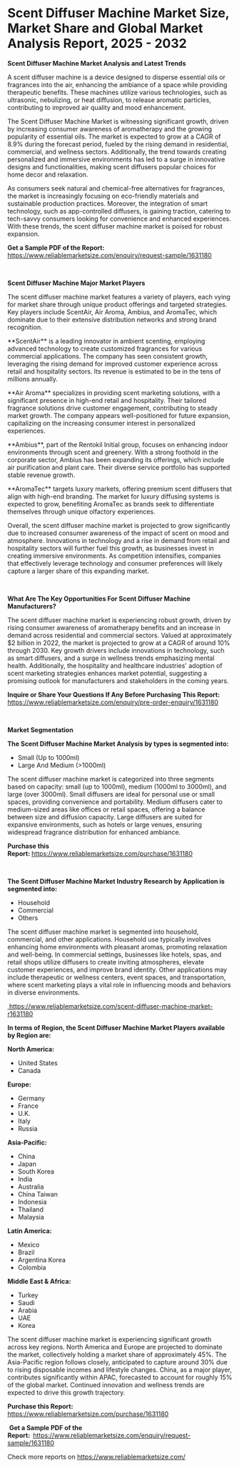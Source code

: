 <p><h1>Scent Diffuser Machine Market Size, Market Share and Global Market Analysis Report, 2025 - 2032</h1></p><p><strong>Scent Diffuser Machine Market Analysis and Latest Trends</strong></p>
<p><p>A scent diffuser machine is a device designed to disperse essential oils or fragrances into the air, enhancing the ambiance of a space while providing therapeutic benefits. These machines utilize various technologies, such as ultrasonic, nebulizing, or heat diffusion, to release aromatic particles, contributing to improved air quality and mood enhancement. </p><p>The Scent Diffuser Machine Market is witnessing significant growth, driven by increasing consumer awareness of aromatherapy and the growing popularity of essential oils. The market is expected to grow at a CAGR of 8.9% during the forecast period, fueled by the rising demand in residential, commercial, and wellness sectors. Additionally, the trend towards creating personalized and immersive environments has led to a surge in innovative designs and functionalities, making scent diffusers popular choices for home decor and relaxation.</p><p>As consumers seek natural and chemical-free alternatives for fragrances, the market is increasingly focusing on eco-friendly materials and sustainable production practices. Moreover, the integration of smart technology, such as app-controlled diffusers, is gaining traction, catering to tech-savvy consumers looking for convenience and enhanced experiences. With these trends, the scent diffuser machine market is poised for robust expansion.</p></p>
<p><strong>Get a Sample PDF of the Report:&nbsp;</strong> <a href="https://www.reliablemarketsize.com/enquiry/request-sample/1631180?utm_campaign=2334&utm_medium=2&utm_source=Github&utm_content=ia&utm_term=10042025&utm_id=scent-diffuser-machine">https://www.reliablemarketsize.com/enquiry/request-sample/1631180</a></p>
<p>&nbsp;</p>
<p><strong>Scent Diffuser Machine Major Market Players</strong></p>
<p><p>The scent diffuser machine market features a variety of players, each vying for market share through unique product offerings and targeted strategies. Key players include ScentAir, Air Aroma, Ambius, and AromaTec, which dominate due to their extensive distribution networks and strong brand recognition.</p><p>**ScentAir** is a leading innovator in ambient scenting, employing advanced technology to create customized fragrances for various commercial applications. The company has seen consistent growth, leveraging the rising demand for improved customer experience across retail and hospitality sectors. Its revenue is estimated to be in the tens of millions annually.</p><p>**Air Aroma** specializes in providing scent marketing solutions, with a significant presence in high-end retail and hospitality. Their tailored fragrance solutions drive customer engagement, contributing to steady market growth. The company appears well-positioned for future expansion, capitalizing on the increasing consumer interest in personalized experiences.</p><p>**Ambius**, part of the Rentokil Initial group, focuses on enhancing indoor environments through scent and greenery. With a strong foothold in the corporate sector, Ambius has been expanding its offerings, which include air purification and plant care. Their diverse service portfolio has supported stable revenue growth.</p><p>**AromaTec** targets luxury markets, offering premium scent diffusers that align with high-end branding. The market for luxury diffusing systems is expected to grow, benefiting AromaTec as brands seek to differentiate themselves through unique olfactory experiences.</p><p>Overall, the scent diffuser machine market is projected to grow significantly due to increased consumer awareness of the impact of scent on mood and atmosphere. Innovations in technology and a rise in demand from retail and hospitality sectors will further fuel this growth, as businesses invest in creating immersive environments. As competition intensifies, companies that effectively leverage technology and consumer preferences will likely capture a larger share of this expanding market.</p></p>
<p>&nbsp;</p>
<p><strong>What Are The Key Opportunities For Scent Diffuser Machine Manufacturers?</strong></p>
<p><p>The scent diffuser machine market is experiencing robust growth, driven by rising consumer awareness of aromatherapy benefits and an increase in demand across residential and commercial sectors. Valued at approximately $2 billion in 2022, the market is projected to grow at a CAGR of around 10% through 2030. Key growth drivers include innovations in technology, such as smart diffusers, and a surge in wellness trends emphasizing mental health. Additionally, the hospitality and healthcare industries' adoption of scent marketing strategies enhances market potential, suggesting a promising outlook for manufacturers and stakeholders in the coming years.</p></p>
<p><strong>Inquire or Share Your Questions If Any Before Purchasing This Report:</strong> <a href="https://www.reliablemarketsize.com/enquiry/pre-order-enquiry/1631180?utm_campaign=2334&utm_medium=2&utm_source=Github&utm_content=ia&utm_term=10042025&utm_id=scent-diffuser-machine">https://www.reliablemarketsize.com/enquiry/pre-order-enquiry/1631180</a></p>
<p>&nbsp;</p>
<p><strong>Market Segmentation</strong></p>
<p><strong>The Scent Diffuser Machine Market Analysis by types is segmented into:</strong></p>
<p><ul><li>Small (Up to 1000ml)</li><li>Large And Medium (>1000ml)</li></ul></p>
<p><p>The scent diffuser machine market is categorized into three segments based on capacity: small (up to 1000ml), medium (1000ml to 3000ml), and large (over 3000ml). Small diffusers are ideal for personal use or small spaces, providing convenience and portability. Medium diffusers cater to medium-sized areas like offices or retail spaces, offering a balance between size and diffusion capacity. Large diffusers are suited for expansive environments, such as hotels or large venues, ensuring widespread fragrance distribution for enhanced ambiance.</p></p>
<p><strong>Purchase this Report:&nbsp;</strong><a href="https://www.reliablemarketsize.com/purchase/1631180?utm_campaign=2334&utm_medium=2&utm_source=Github&utm_content=ia&utm_term=10042025&utm_id=scent-diffuser-machine">https://www.reliablemarketsize.com/purchase/1631180</a></p>
<p>&nbsp;</p>
<p><strong>The Scent Diffuser Machine Market Industry Research by Application is segmented into:</strong></p>
<p><ul><li>Household</li><li>Commercial</li><li>Others</li></ul></p>
<p><p>The scent diffuser machine market is segmented into household, commercial, and other applications. Household use typically involves enhancing home environments with pleasant aromas, promoting relaxation and well-being. In commercial settings, businesses like hotels, spas, and retail shops utilize diffusers to create inviting atmospheres, elevate customer experiences, and improve brand identity. Other applications may include therapeutic or wellness centers, event spaces, and transportation, where scent marketing plays a vital role in influencing moods and behaviors in diverse environments.</p></p>
<p><a href="https://www.reliablemarketsize.com/scent-diffuser-machine-market-r1631180?utm_campaign=2334&utm_medium=2&utm_source=Github&utm_content=ia&utm_term=10042025&utm_id=scent-diffuser-machine">&nbsp;https://www.reliablemarketsize.com/scent-diffuser-machine-market-r1631180</a></p>
<p><strong>In terms of Region, the Scent Diffuser Machine Market Players available by Region are:</strong></p>
<p>
    <p> <strong> North America: </strong>
        <ul>
            <li>United States</li>
            <li>Canada</li>
        </ul>
        </p> 
    <p> <strong> Europe: </strong>
        <ul>
            <li>Germany</li>
            <li>France</li>
            <li>U.K.</li>
            <li>Italy</li>
            <li>Russia</li>
        </ul>
        </p> 
    <p> <strong> Asia-Pacific: </strong>
        <ul>
            <li>China</li>
            <li>Japan</li>
            <li>South Korea</li>
            <li>India</li>
            <li>Australia</li>
            <li>China Taiwan</li>
            <li>Indonesia</li>
            <li>Thailand</li>
            <li>Malaysia</li>
        </ul>
        </p> 
    <p> <strong> Latin America: </strong>
        <ul>
            <li>Mexico</li>
            <li>Brazil</li>
            <li>Argentina Korea</li>
            <li>Colombia</li>
        </ul>
        </p> 
    <p> <strong> Middle East & Africa: </strong>
        <ul>
            <li>Turkey</li>
            <li>Saudi</li>
            <li>Arabia</li>
            <li>UAE</li>
            <li>Korea</li>
        </ul>
    </p>
    </p>
<p><p>The scent diffuser machine market is experiencing significant growth across key regions. North America and Europe are projected to dominate the market, collectively holding a market share of approximately 45%. The Asia-Pacific region follows closely, anticipated to capture around 30% due to rising disposable incomes and lifestyle changes. China, as a major player, contributes significantly within APAC, forecasted to account for roughly 15% of the global market. Continued innovation and wellness trends are expected to drive this growth trajectory.</p></p>
<p><strong>Purchase this Report: </strong><a href="https://www.reliablemarketsize.com/purchase/1631180?utm_campaign=2334&utm_medium=2&utm_source=Github&utm_content=ia&utm_term=10042025&utm_id=scent-diffuser-machine">https://www.reliablemarketsize.com/purchase/1631180</a></p>
<p>&nbsp;<strong>Get a Sample PDF of the Report:&nbsp;&nbsp;</strong><a href="https://www.reliablemarketsize.com/enquiry/request-sample/1631180?utm_campaign=2334&utm_medium=2&utm_source=Github&utm_content=ia&utm_term=10042025&utm_id=scent-diffuser-machine">https://www.reliablemarketsize.com/enquiry/request-sample/1631180</a></p>
<p><strong></strong></p>
<p>Check more reports on <a href="https://www.reliablemarketsize.com/?utm_campaign=2334&utm_medium=2&utm_source=Github&utm_content=ia&utm_term=10042025&utm_id=scent-diffuser-machine">https://www.reliablemarketsize.com/</a></p>